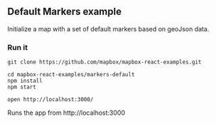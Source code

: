 ## Default Markers example

Initialize a map with a set of default markers based on geoJson data.

### Run it

    git clone https://github.com/mapbox/mapbox-react-examples.git

    cd mapbox-react-examples/markers-default
    npm install
    npm start

    open http://localhost:3000/

Runs the app from http://localhost:3000
